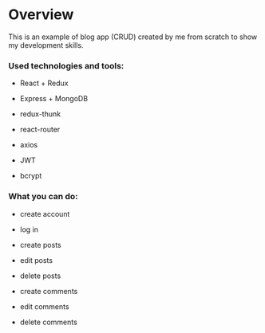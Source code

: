 # Overview

This is an example of blog app (CRUD) created by me from scratch to show my development skills.



### Used technologies and tools:

- React + Redux

- Express + MongoDB

- redux-thunk

- react-router

- axios

- JWT

- bcrypt



### What you can do:

- create account

- log in

- create posts

- edit posts

- delete posts

- create comments

- edit comments

- delete comments
